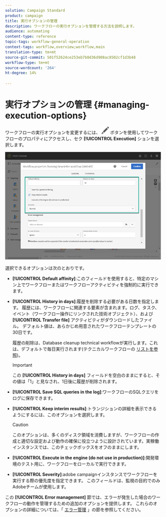 ```yaml
---
solution: Campaign Standard
product: campaign
title: 実行オプションの管理
description: ワークフローの実行オプションを管理する方法を説明します。
audience: automating
content-type: reference
topic-tags: workflow-general-operation
context-tags: workflow,overview;workflow,main
translation-type: tm+mt
source-git-commit: 501f52624ce253eb7b0d36d908ac8502cf1d3b48
workflow-type: tm+mt
source-wordcount: '264'
ht-degree: 14%

---
```



# 実行オプションの管理 {#managing-execution-options}

ワークフローの実行オプションを変更するには、 ![](assets/edit_darkgrey-24px.png) ボタンを使用してワークフローのプロパティにアクセスし、セク **[!UICONTROL Execution]** ションを選択します。

![](assets/wkf_execution_6.png)

選択できるオプションは次のとおりです。

* **[!UICONTROL Default affinity]**:このフィールドを使用すると、特定のマシン上でワークフローまたはワークフローアクティビティを強制的に実行できます。

* **[!UICONTROL History in days]**:履歴を削除する必要がある日数を指定します。 履歴には、ワークフローに関連する要素が含まれます。ログ、タスク、イベント（ワークフロー操作にリンクされた技術オブジェクト）、および **[!UICONTROL Transfer file]** アクティビティがダウンロードしたファイル。 デフォルト値は、あらかじめ用意されたワークフローテンプレートの30日です。

   履歴の削除は、Database cleanup technical workflowが実行します。これは、デフォルトで毎日実行されます(テクニカルワークフローの [リストを参照](../../administration/using/technical-workflows.md))。

   >[!IMPORTANT]
   >
   >この **[!UICONTROL History in days]** フィールドを空白のままにすると、その値は「1」と見なされ、1日後に履歴が削除されます。

* **[!UICONTROL Save SQL queries in the log]**:ワークフローのSQLクエリをログに保存できます。

* **[!UICONTROL Keep interim results]**:トランジションの詳細を表示できるようにするには、このオプションを選択します。

   >[!CAUTION]
   >
   >このオプションは、多くのディスク領域を消費しますが、ワークフローの作成と適切な設定および動作の確保に役立つように設計されています。実稼働インスタンスでは、このチェックボックスをオフのままにします。

* **[!UICONTROL Execute in the engine (do not use in production)]**:開発環境のテスト用に、ワークフローをローカルで実行できます。

* **[!UICONTROL Severity]**:adobe campaignインスタンスでワークフローを実行する際の優先度を指定できます。 このフィールドは、監視の目的でのみAdobeチームが使用します。

この **[!UICONTROL Error management]** 節では、エラーが発生した場合のワークフローの動作を管理するための追加のオプションを提供します。 これらのオプションの詳細については、「 [エラー管理](../../automating/using/monitoring-workflow-execution.md#error-management) 」の節を参照してください。
